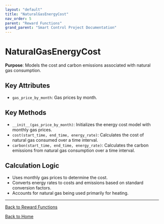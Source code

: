 ```yaml
---
layout: "default"
title: "NaturalGasEnergyCost"
nav_order: 5
parent: "Reward Functions"
grand_parent: "Smart Control Project Documentation"
---
```


# NaturalGasEnergyCost

**Purpose**: Models the cost and carbon emissions associated with natural gas consumption.

## Key Attributes

- `gas_price_by_month`: Gas prices by month.

## Key Methods

- `__init__(gas_price_by_month)`: Initializes the energy cost model with monthly gas prices.
- `cost(start_time, end_time, energy_rate)`: Calculates the cost of natural gas consumed over a time interval.
- `carbon(start_time, end_time, energy_rate)`: Calculates the carbon emissions from natural gas consumption over a time interval.

## Calculation Logic

- Uses monthly gas prices to determine the cost.
- Converts energy rates to costs and emissions based on standard conversion factors.
- Accounts for natural gas being used primarily for heating.

---

[Back to Reward Functions](reward-functions.md)

[Back to Home](../index.md)
